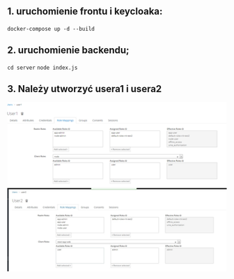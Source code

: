 ## 1. uruchomienie frontu i keycloaka:
 `docker-compose up -d --build`

## 2. uruchomienie backendu;
`cd server`
`node index.js`

## 3. Należy utworzyć usera1 i usera2

![user1](./img/user1.png)
![user1](./img/user2.jpg)